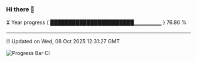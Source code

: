 ### Hi there 👋

⏳ Year progress { ███████████████████████▁▁▁▁▁▁▁ } 76.86 %

---

⏰ Updated on Wed, 08 Oct 2025 12:31:27 GMT

![Progress Bar CI](https://github.com/liununu/liununu/workflows/Progress%20Bar%20CI/badge.svg)
